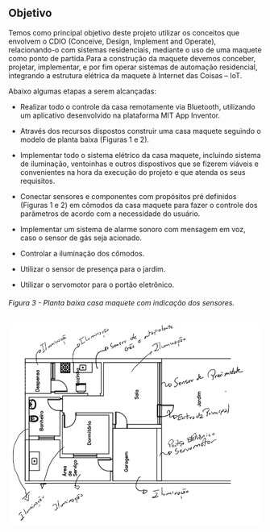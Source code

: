 ## Objetivo

Temos como principal objetivo deste projeto utilizar os conceitos que envolvem o CDIO (Conceive, Design, Implement and Operate), relacionando-o com sistemas residenciais, mediante o uso de uma maquete como ponto de partida.Para a construção da maquete devemos conceber, projetar, implementar, e por fim operar sistemas de automação residencial, integrando a estrutura elétrica da maquete à Internet das Coisas – IoT.


Abaixo algumas etapas a serem alcançadas:
* Realizar todo o controle da casa remotamente via Bluetooth, utilizando um aplicativo desenvolvido na plataforma MIT App Inventor.
* Através dos recursos dispostos construir uma casa maquete seguindo o modelo de planta baixa (Figuras 1 e 2).  
* Implementar todo o sistema elétrico da casa maquete, incluindo sistema de iluminação, ventoinhas e outros dispostivos que se fizerem viáveis e convenientes
na hora da execução do projeto e que atenda os seus requisitos.  
* Conectar sensores e componentes com propósitos pré definidos (Figuras 1 e 2) em cômodos da casa maquete para fazer o controle dos parâmetros de acordo com a 
necessidade do usuário. 
* Implementar um sistema de alarme sonoro com mensagem em voz, caso o sensor de gás seja acionado.

* Controlar a iluminação dos cômodos.

* Utilizar o sensor de presença para o jardim.

* Utilizar o servomotor para o portão eletrônico.

###### Figura 3 - Planta baixa casa maquete com indicação dos sensores.

![PLANTABAIXAMODELOCASASENSORES](./Imagens/modelomaquetecasasensores1.png) 
